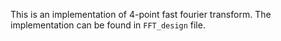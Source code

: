 This is an implementation of 4-point fast fourier transform. 
The implementation can be found in `FFT_design` file.
